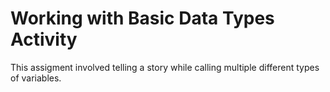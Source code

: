 # Working with Basic Data Types Activity
This assigment involved telling a story while calling multiple different types of variables.